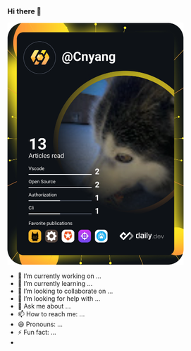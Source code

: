 ### Hi there 👋

<a href="https://app.daily.dev/Cnyang"><img src="https://github.com/cnyang/cnyang/blob/main/devcard.svg" width="400" alt="楊建南's Dev Card"/></a>

- 🔭 I’m currently working on ...
- 🌱 I’m currently learning ...
- 👯 I’m looking to collaborate on ...
- 🤔 I’m looking for help with ...
- 💬 Ask me about ...
- 📫 How to reach me: ...
- 😄 Pronouns: ...
- ⚡ Fun fact: ...
- 
